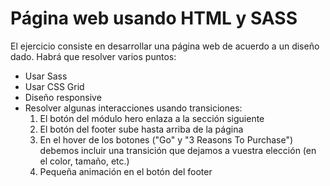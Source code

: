 
# Página web usando HTML y SASS

El ejercicio consiste en desarrollar una página web de acuerdo a un diseño dado. Habrá que resolver varios puntos:
- Usar Sass
- Usar CSS Grid
- Diseño responsive
- Resolver algunas interacciones usando transiciones:
     1. El botón del módulo hero enlaza a la sección siguiente
     2. El botón del footer sube hasta arriba de la página
     3. En el hover de los botones ("Go" y "3 Reasons To Purchase") debemos incluir una transición que
     dejamos a vuestra elección (en el color, tamaño, etc.)
     4. Pequeña animación en el botón del footer
